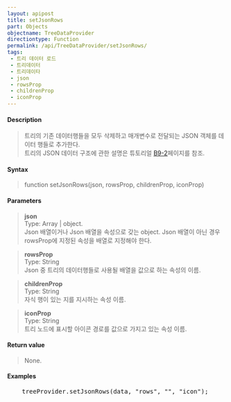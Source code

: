 ```yaml
---
layout: apipost
title: setJsonRows
part: Objects
objectname: TreeDataProvider
directiontype: Function
permalink: /api/TreeDataProvider/setJsonRows/
tags:
 - 트리 데이터 로드
 - 트리데이터
 - 트리데이타
 - json
 - rowsProp
 - childrenProp
 - iconProp
---
```



#### Description

> 트리의 기존 데이터행들을 모두 삭제하고 매개변수로 전달되는 JSON 객체를 데이터 행들로 추가한다.  
> 트리의 JSON 데이터 구조에 관한 설명은 튜토리얼 [B9-2](/tutorial/b9-2/)페이지를 참조.  

#### Syntax

> function setJsonRows(json, rowsProp, childrenProp, iconProp)  

#### Parameters

> **json**  
> Type: Array \| object.  
> Json 배열이거나 Json 배열을 속성으로 갖는 object. Json 배열이 아닌 경우 rowsProp에 지정된 속성을 배열로 지정해야 한다.  

> **rowsProp**  
> Type: String  
> Json 중 트리의 데이터행들로 사용될 배열을 값으로 하는 속성의 이름.  

> **childrenProp**   
> Type: String  
> 자식 행이 있는 지를 지시하는 속성 이름.   

> **iconProp**   
> Type: String   
> 트리 노드에 표시할 아이콘 경로를 값으로 가지고 있는 속성 이름.   

#### Return value

> None.   

#### Examples 

<pre class="prettyprint">
    treeProvider.setJsonRows(data, "rows", "", "icon");
</pre>


